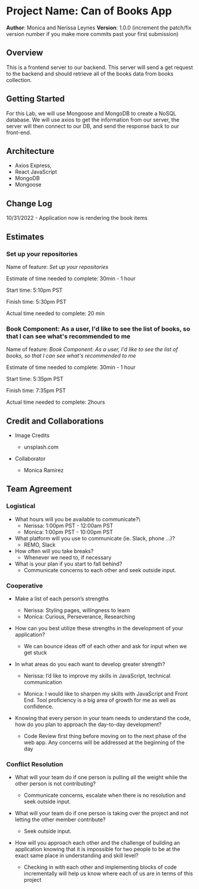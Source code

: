 # Project Name: Can of Books App

**Author**: Monica  and Nerissa Leynes
**Version**: 1.0.0 (increment the patch/fix version number if you make more commits past your first submission)

## Overview

This is a frontend server to our backend. This server will send a get request to the backend and should retrieve all of the books data from books collection.

## Getting Started

For this Lab, we will use Mongoose and MongoDB to create a NoSQL database. We will use axios to get the information from our server, the server will then connect to our DB, and send the response back to our front-end.

## Architecture

- Axios Express,
- React JavaScript
- MongoDB
- Mongoose

## Change Log
<!-- Use this area to document the iterative changes made to your application as each feature is successfully implemented. Use time stamps. Here's an example:

01-01-2001 4:59pm - Application now has a fully-functional express server, with a GET route for the location resource. -->

10/31/2022 - Application now is rendering the book items

## Estimates

### Set up your repositories

Name of feature: *Set up your repositories*

Estimate of time needed to complete: 30min - 1 hour

Start time: 5:10pm PST

Finish time: 5:30pm PST

Actual time needed to complete: 20 min

### Book Component: As a user, I'd like to see the list of books, so that I can see what's recommended to me

Name of feature: *Book Component: As a user, I'd like to see the list of books, so that I can see what's recommended to me*

Estimate of time needed to complete: 30min - 1 hour

Start time: 5:35pm PST

Finish time: 7:35pm PST

Actual time needed to complete: 2hours

## Credit and Collaborations

- Image Credits
  - unsplash.com

- Collaborator
  - Monica Ramirez

## Team Agreement

### Logistical

- What hours will you be available to communicate?\
  - Nerissa: 1:00pm  PST - 12:00am PST
  - Monica: 1:00pm  PST - 10:00pm PST
- What platform will you use to communicate (ie. Slack, phone …)?
  - REMO, Slack
- How often will you take breaks?
  - Whenever we need to, if necessary
- What is your plan if you start to fall behind?
  - Communicate concerns to each other and seek outside input.

### Cooperative

- Make a list of each person’s strengths
  - Nerissa: Styling pages, willingness to learn
  - Monica: Curious, Perseverance, Researching

- How can you best utilize these strengths in the development of your application?

  - We can bounce ideas off of each other and ask for input when we get stuck

- In what areas do you each want to develop greater strength?

  - Nerissa: I’d like to improve my skills in JavaScript, technical communication

  - Monica: I would like to sharpen my skills with JavaScript and Front End. Tool proficiency is a big area of growth for me as well as confidence.

- Knowing that every person in your team needs to understand the code, how do you plan to approach the day-to-day development?

  - Code Review first thing before moving on to the next phase of the web app. Any concerns will be addressed at the beginning of the day

### Conflict Resolution

- What will your team do if one person is pulling all the weight while the other person is not contributing?

  - Communicate concerns, escalate when there is no resolution and seek outside input.

- What will your team do if one person is taking over the project and not letting the other member contribute?

  - Seek outside input.

- How will you approach each other and the challenge of building an application knowing that it is impossible for two people to be at the exact same place in understanding and skill level?

  - Checking in with each other and implementing blocks of code incrementally will help us know where each of us are in terms of this project
